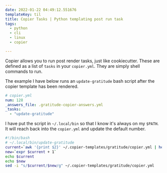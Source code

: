 ```yaml
---
date: 2022-01-22 04:49:12.551676
templateKey: til
title: Copier Tasks | Python templating post run task
tags:
  - python
  - cli
  - linux
  - copier

---
```


Copier allows you to run post render tasks, just like cookiecutter. These are
defined as a list of `tasks` in your `copier.yml`.  They are simply shell
commands to run.

The example I have below runs an `update-gratitude` bash script after the
copier template has been rendered.

``` yaml
# copier.yml
num: 128
_answers_file: .gratitude-copier-answers.yml
_tasks:
  - "update-gratitude"
```

I have put the script in `~/.local/bin` so that I know it's always on my
`$PATH`.  It will reach back into the `copier.yml` and update the default
number.

``` bash
#!/bin/bash
# ~/.local/bin/update-gratitude
current=`awk '{print $2}' ~/.copier-templates/gratitude/copier.yml | head -n 1`
new=`expr $current + 1`
echo $current
echo $new
sed -i "s/$current/$new/g" ~/.copier-templates/gratitude/copier.yml
```

